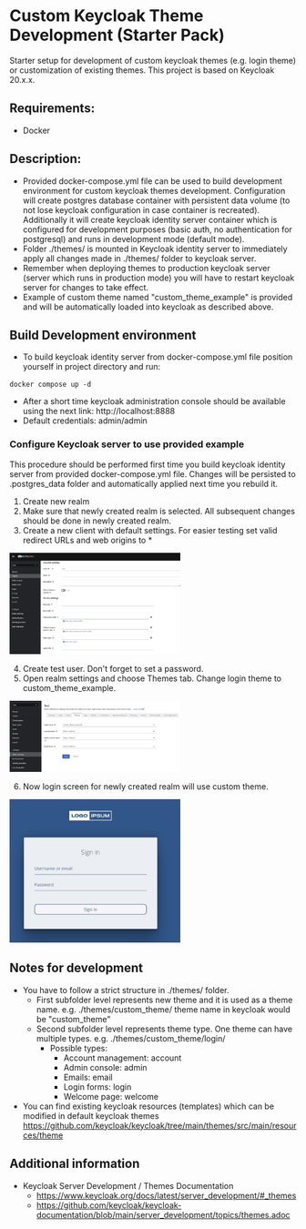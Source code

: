 # Custom Keycloak Theme Development (Starter Pack)
Starter setup for development of custom keycloak themes (e.g. login theme) or customization of existing themes. This project is based on Keycloak 20.x.x.

## Requirements:
- Docker

## Description:
- Provided docker-compose.yml file can be used to build development environment for custom keycloak themes development. Configuration will create postgres database container with persistent data volume (to not lose keycloak configuration in case container is recreated). Additionally it will create keycloak identity server container which is configured for development purposes (basic auth, no authentication for postgresql) and runs in development mode (default mode). 
- Folder ./themes/ is mounted in Keycloak identity server to immediately apply all changes made in ./themes/ folder to keycloak server. 
- Remember when deploying themes to production keycloak server (server which runs in production mode) you will have to restart keycloak server for changes to take effect. 
- Example of custom theme named "custom_theme_example" is provided and will be automatically loaded into keycloak as described above.

## Build Development environment
- To build keycloak identity server from docker-compose.yml file position yourself in project directory and run:
```
docker compose up -d
```
- After a short time keycloak administration console should be available using the next link: http://localhost:8888
 - Default credentials: admin/admin

### Configure Keycloak server to use provided example
This procedure should be performed first time you build keycloak identity server from provided docker-compose.yml file. Changes will be persisted to .postgres_data folder and automatically applied next time you rebuild it.
1. Create new realm
2. Make sure that newly created realm is selected. All subsequent changes should be done in newly created realm.
3. Create a new client with default settings. For easier testing set valid redirect URLs and web origins to *
<img width="300px" src="https://raw.githubusercontent.com/Andrej988/keycloak-custom-theme-dev/main/img-keycloak-client-setup.JPG">

4. Create test user. Don't forget to set a password.
5. Open realm settings and choose Themes tab. Change login theme to custom_theme_example.
<img width="300px" src="https://raw.githubusercontent.com/Andrej988/keycloak-custom-theme-dev/main/img-keycloak-realm-theme-setting.JPG">

6. Now login screen for newly created realm will use custom theme.

<img width="300px" src="https://raw.githubusercontent.com/Andrej988/keycloak-custom-theme-dev/main/img-login-screen.JPG">

## Notes for development
- You have to follow a strict structure in ./themes/ folder. 
  - First subfolder level represents new theme and it is used as a theme name. e.g. ./themes/custom_theme/ theme name in keycloak would be "custom_theme"
  - Second subfolder level represents theme type. One theme can have multiple types. e.g. ./themes/custom_theme/login/
    - Possible types:
      - Account management: account
      - Admin console: admin
      - Emails: email
      - Login forms: login
      - Welcome page: welcome
- You can find existing keycloak resources (templates) which can be modified in default keycloak themes https://github.com/keycloak/keycloak/tree/main/themes/src/main/resources/theme

## Additional information
- Keycloak Server Development / Themes Documentation
  - https://www.keycloak.org/docs/latest/server_development/#_themes
  - https://github.com/keycloak/keycloak-documentation/blob/main/server_development/topics/themes.adoc


